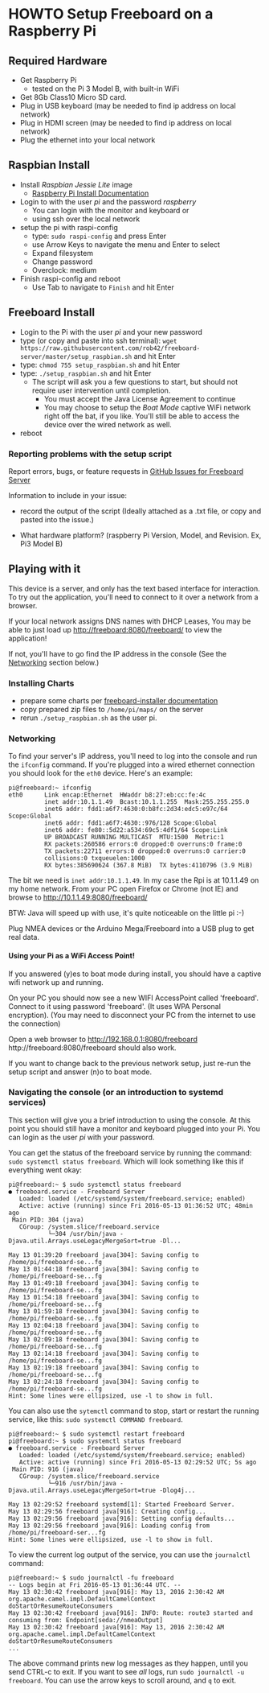 # HOWTO Setup Freeboard on a Raspberry Pi

## Required Hardware

 * Get Raspberry Pi
   * tested on the Pi 3 Model B, with built-in WiFi
 * Get 8Gb Class10 Micro SD card.
 * Plug in USB keyboard (may be needed to find ip address on local network)
 * Plug in HDMI screen (may be needed to find ip address on local network)
 * Plug the ethernet into your local network

## Raspbian Install

 * Install *Raspbian Jessie Lite* image
   * [Raspberry Pi Install Documentation](https://www.raspberrypi.org/help/noobs-setup/)
 * Login to with the user *pi* and the password *raspberry*
   * You can login with the monitor and keyboard or
   * using ssh over the local network
 * setup the pi with raspi-config
   * type: `sudo raspi-config` and press Enter
   * use Arrow Keys to navigate the menu and Enter to select
   * Expand filesystem
   * Change password
   * Overclock: medium
 * Finish raspi-config and reboot
   * Use Tab to navigate to `Finish` and hit Enter

## Freeboard Install

 * Login to the Pi with the user *pi* and your new password
 * type (or copy and paste into ssh terminal): `wget https://raw.githubusercontent.com/rob42/freeboard-server/master/setup_raspbian.sh` and hit Enter
 * type: `chmod 755 setup_raspbian.sh` and hit Enter
 * type: `./setup_raspbian.sh` and hit Enter
   * The script will ask you a few questions to start, but should not require user intervention until completion.
     * You must accept the Java License Agreement to continue
     * You may choose to setup the *Boat Mode* captive WiFi network right off the bat, if you like. You'll still be able to access the device over the wired network as well.
 * reboot

### Reporting problems with the setup script

Report errors, bugs, or feature requests in
[GitHub Issues for Freeboard Server](https://github.com/rob42/freeboard-server/issues)

Information to include in your issue:

* record the output of the script (Ideally attached as a .txt file, or
copy and pasted into the issue.)

* What hardware platform? (raspberry Pi Version, Model, and Revision.
Ex, Pi3 Model B)

## Playing with it

This device is a server, and only has the text based interface for interaction.
To try out the application, you'll need to connect to it over a network from a
browser.

If your local network assigns DNS names with DHCP Leases, You may be able to
just load up [http://freeboard:8080/freeboard/](http://freeboard:8080/freeboard/)
to view the application!

If not, you'll have to go find the IP address in the console (See the
[Networking](#networking) section below.)

### Installing Charts

* prepare some charts per [freeboard-installer documentation](https://github.com/rob42/freeboard-installer/blob/master/README.md)
* copy prepared zip files to `/home/pi/maps/` on the server
* rerun `./setup_raspbian.sh` as the user pi.

### Networking

To find your server's IP address, you'll need to log into the console and
run the `ifconfig` command. If you're plugged into a wired ethernet connection
you should look for the `eth0` device. Here's an example:

    pi@freeboard:~ ifconfig
    eth0      Link encap:Ethernet  HWaddr b8:27:eb:cc:fe:4c
              inet addr:10.1.1.49  Bcast:10.1.1.255  Mask:255.255.255.0
              inet6 addr: fdd1:a6f7:4630:0:b8fc:2d34:edc5:e97c/64 Scope:Global
              inet6 addr: fdd1:a6f7:4630::976/128 Scope:Global
              inet6 addr: fe80::5d22:a534:69c5:4df1/64 Scope:Link
              UP BROADCAST RUNNING MULTICAST  MTU:1500  Metric:1
              RX packets:260586 errors:0 dropped:0 overruns:0 frame:0
              TX packets:22711 errors:0 dropped:0 overruns:0 carrier:0
              collisions:0 txqueuelen:1000
              RX bytes:385690624 (367.8 MiB)  TX bytes:4110796 (3.9 MiB)

The bit we need is `inet addr:10.1.1.49`. In my case the Rpi is at 10.1.1.49 on
my home network. From your PC open Firefox or Chrome (not IE) and browse to
http://10.1.1.49:8080/freeboard/

BTW: Java will speed up with use, it's quite noticeable on the little pi :-)

Plug NMEA devices or the Arduino Mega/Freeboard into a USB plug to get real data.

#### Using your Pi as a WiFi Access Point!

If you answered (y)es to boat mode during install, you should have a
captive wifi network up and running.

On your PC you should now see a new WIFI AccessPoint called 'freeboard'.
Connect to it using password 'freeboard'. (It uses WPA Personal encryption).
(You may need to disconnect your PC from the internet to use the connection)

Open a web browser to http://192.168.0.1:8080/freeboard
http://freeboard:8080/freeboard should also work.

If you want to change back to the previous network setup, just re-run the
setup script and answer (n)o to boat mode.

### Navigating the console (or an introduction to systemd services)

This section will give you a brief introduction to using the console. At this
point you should still have a monitor and keyboard plugged into your Pi. You
can login as the user *pi* with your password.

You can get the status of the freeboard service by running the command:
`sudo systemctl status freeboard`. Which will look something like this if
everything went okay:

    pi@freeboard:~ $ sudo systemctl status freeboard
    ● freeboard.service - Freeboard Server
       Loaded: loaded (/etc/systemd/system/freeboard.service; enabled)
       Active: active (running) since Fri 2016-05-13 01:36:52 UTC; 48min ago
     Main PID: 304 (java)
       CGroup: /system.slice/freeboard.service
               └─304 /usr/bin/java -Djava.util.Arrays.useLegacyMergeSort=true -Dl...

    May 13 01:39:20 freeboard java[304]: Saving config to /home/pi/freeboard-se...fg
    May 13 01:44:18 freeboard java[304]: Saving config to /home/pi/freeboard-se...fg
    May 13 01:49:18 freeboard java[304]: Saving config to /home/pi/freeboard-se...fg
    May 13 01:54:18 freeboard java[304]: Saving config to /home/pi/freeboard-se...fg
    May 13 01:59:18 freeboard java[304]: Saving config to /home/pi/freeboard-se...fg
    May 13 02:04:18 freeboard java[304]: Saving config to /home/pi/freeboard-se...fg
    May 13 02:09:18 freeboard java[304]: Saving config to /home/pi/freeboard-se...fg
    May 13 02:14:18 freeboard java[304]: Saving config to /home/pi/freeboard-se...fg
    May 13 02:19:18 freeboard java[304]: Saving config to /home/pi/freeboard-se...fg
    May 13 02:24:18 freeboard java[304]: Saving config to /home/pi/freeboard-se...fg
    Hint: Some lines were ellipsized, use -l to show in full.

You can also use the `sytemctl` command to stop, start or restart the running
service, like this: `sudo systemctl COMMAND freeboard`.

    pi@freeboard:~ $ sudo systemctl restart freeboard
    pi@freeboard:~ $ sudo systemctl status freeboard
    ● freeboard.service - Freeboard Server
       Loaded: loaded (/etc/systemd/system/freeboard.service; enabled)
       Active: active (running) since Fri 2016-05-13 02:29:52 UTC; 5s ago
     Main PID: 916 (java)
       CGroup: /system.slice/freeboard.service
               └─916 /usr/bin/java -Djava.util.Arrays.useLegacyMergeSort=true -Dlog4j...

    May 13 02:29:52 freeboard systemd[1]: Started Freeboard Server.
    May 13 02:29:56 freeboard java[916]: Creating config...
    May 13 02:29:56 freeboard java[916]: Setting config defaults...
    May 13 02:29:56 freeboard java[916]: Loading config from /home/pi/freeboard-ser...fg
    Hint: Some lines were ellipsized, use -l to show in full.

To view the current log output of the service, you can use the `journalctl`
command:

    pi@freeboard:~ $ sudo journalctl -fu freeboard
    -- Logs begin at Fri 2016-05-13 01:36:44 UTC. --
    May 13 02:30:42 freeboard java[916]: May 13, 2016 2:30:42 AM org.apache.camel.impl.DefaultCamelContext doStartOrResumeRouteConsumers
    May 13 02:30:42 freeboard java[916]: INFO: Route: route3 started and consuming from: Endpoint[seda://nmeaOutput]
    May 13 02:30:42 freeboard java[916]: May 13, 2016 2:30:42 AM org.apache.camel.impl.DefaultCamelContext doStartOrResumeRouteConsumers
    ...

The above command prints new log messages as they happen, until you send CTRL-c to
exit. If you want to see *all* logs, run `sudo journalctl -u freeboard`. You can
use the arrow keys to scroll around, and `q` to exit.

